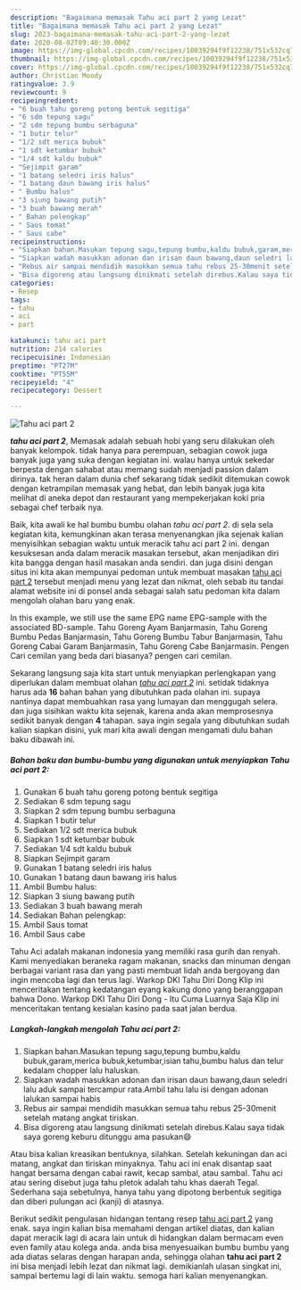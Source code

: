 ```yaml
---
description: "Bagaimana memasak Tahu aci part 2 yang Lezat"
title: "Bagaimana memasak Tahu aci part 2 yang Lezat"
slug: 2023-bagaimana-memasak-tahu-aci-part-2-yang-lezat
date: 2020-08-02T09:40:30.000Z
image: https://img-global.cpcdn.com/recipes/10039294f9f12238/751x532cq70/tahu-aci-part-2-foto-resep-utama.jpg
thumbnail: https://img-global.cpcdn.com/recipes/10039294f9f12238/751x532cq70/tahu-aci-part-2-foto-resep-utama.jpg
cover: https://img-global.cpcdn.com/recipes/10039294f9f12238/751x532cq70/tahu-aci-part-2-foto-resep-utama.jpg
author: Christian Moody
ratingvalue: 3.9
reviewcount: 9
recipeingredient:
- "6 buah tahu goreng potong bentuk segitiga"
- "6 sdm tepung sagu"
- "2 sdm tepung bumbu serbaguna"
- "1 butir telur"
- "1/2 sdt merica bubuk"
- "1 sdt ketumbar bubuk"
- "1/4 sdt kaldu bubuk"
- "Sejimpit garam"
- "1 batang seledri iris halus"
- "1 batang daun bawang iris halus"
- " Bumbu halus"
- "3 siung bawang putih"
- "3 buah bawang merah"
- " Bahan pelengkap"
- " Saus tomat"
- " Saus cabe"
recipeinstructions:
- "Siapkan bahan.Masukan tepung sagu,tepung bumbu,kaldu bubuk,garam,merica bubuk,ketumbar,isian tahu,bumbu halus dan telur kedalam chopper lalu haluskan."
- "Siapkan wadah masukkan adonan dan irisan daun bawang,daun seledri lalu aduk sampai tercampur rata.Ambil tahu lalu isi dengan adonan lalukan sampai habis"
- "Rebus air sampai mendidih masukkan semua tahu rebus 25-30menit setelah matang angkat tiriskan."
- "Bisa digoreng atau langsung dinikmati setelah direbus.Kalau saya tidak saya goreng keburu ditunggu ama pasukan😄"
categories:
- Resep
tags:
- tahu
- aci
- part

katakunci: tahu aci part 
nutrition: 214 calories
recipecuisine: Indonesian
preptime: "PT27M"
cooktime: "PT55M"
recipeyield: "4"
recipecategory: Dessert

---
```



![Tahu aci part 2](https://img-global.cpcdn.com/recipes/10039294f9f12238/751x532cq70/tahu-aci-part-2-foto-resep-utama.jpg)

<b><i>tahu aci part 2</i></b>, Memasak adalah sebuah hobi yang seru dilakukan oleh banyak kelompok. tidak hanya para perempuan, sebagian cowok juga banyak juga yang suka dengan kegiatan ini. walau hanya untuk sekedar berpesta dengan sahabat atau memang sudah menjadi passion dalam dirinya. tak heran dalam dunia chef sekarang tidak sedikit ditemukan cowok dengan ketrampilan memasak yang hebat, dan lebih banyak juga kita melihat di aneka depot dan restaurant yang mempekerjakan koki pria sebagai chef terbaik nya.

Baik, kita awali ke hal bumbu bumbu olahan <i>tahu aci part 2</i>. di sela sela kegiatan kita, kemungkinan akan terasa menyenangkan jika sejenak kalian menyisihkan sebagian waktu untuk meracik tahu aci part 2 ini. dengan kesuksesan anda dalam meracik masakan tersebut, akan menjadikan diri kita bangga dengan hasil masakan anda sendiri. dan juga disini dengan situs ini kita akan mempunyai pedoman untuk membuat masakan <u>tahu aci part 2</u> tersebut menjadi menu yang lezat dan nikmat, oleh sebab itu tandai alamat website ini di ponsel anda sebagai salah satu pedoman kita dalam mengolah olahan baru yang enak.

In this example, we still use the same EPG name EPG-sample with the associated BD-sample. Tahu Goreng Ayam Banjarmasin, Tahu Goreng Bumbu Pedas Banjarmasin, Tahu Goreng Bumbu Tabur Banjarmasin, Tahu Goreng Cabai Garam Banjarmasin, Tahu Goreng Cabe Banjarmasin. Pengen Cari cemilan yang beda dari biasanya? pengen cari cemilan.


Sekarang langsung saja kita start untuk menyiapkan perlengkapan yang diperlukan dalam membuat olahan <u><i>tahu aci part 2</i></u> ini. setidak tidaknya harus ada <b>16</b> bahan bahan yang dibutuhkan pada olahan ini. supaya nantinya dapat membuahkan rasa yang lumayan dan menggugah selera. dan juga sisihkan waktu kita sejenak, karena anda akan memprosesnya sedikit banyak dengan <b>4</b> tahapan. saya ingin segala yang dibutuhkan sudah kalian siapkan disini, yuk mari kita awali dengan mengamati dulu bahan baku dibawah ini.

<!--inarticleads1-->

##### Bahan baku dan bumbu-bumbu yang digunakan untuk menyiapkan Tahu aci part 2:

1. Gunakan 6 buah tahu goreng potong bentuk segitiga
1. Sediakan 6 sdm tepung sagu
1. Siapkan 2 sdm tepung bumbu serbaguna
1. Siapkan 1 butir telur
1. Sediakan 1/2 sdt merica bubuk
1. Siapkan 1 sdt ketumbar bubuk
1. Sediakan 1/4 sdt kaldu bubuk
1. Siapkan Sejimpit garam
1. Gunakan 1 batang seledri iris halus
1. Gunakan 1 batang daun bawang iris halus
1. Ambil  Bumbu halus:
1. Siapkan 3 siung bawang putih
1. Sediakan 3 buah bawang merah
1. Sediakan  Bahan pelengkap:
1. Ambil  Saus tomat
1. Ambil  Saus cabe


Tahu Aci adalah makanan indonesia yang memiliki rasa gurih dan renyah. Kami menyediakan beraneka ragam makanan, snacks dan minuman dengan berbagai variant rasa dan yang pasti membuat lidah anda bergoyang dan ingin mencoba lagi dan terus lagi. Warkop DKI Tahu Diri Dong Klip ini menceritakan tentang kedatangan eyang kakung dono yang beranggapan bahwa Dono. Warkop DKI Tahu Diri Dong - Itu Cuma Luarnya Saja Klip ini menceritakan tentang kesialan kasino pada saat jalan berdua. 

<!--inarticleads2-->

##### Langkah-langkah mengolah Tahu aci part 2:

1. Siapkan bahan.Masukan tepung sagu,tepung bumbu,kaldu bubuk,garam,merica bubuk,ketumbar,isian tahu,bumbu halus dan telur kedalam chopper lalu haluskan.
1. Siapkan wadah masukkan adonan dan irisan daun bawang,daun seledri lalu aduk sampai tercampur rata.Ambil tahu lalu isi dengan adonan lalukan sampai habis
1. Rebus air sampai mendidih masukkan semua tahu rebus 25-30menit setelah matang angkat tiriskan.
1. Bisa digoreng atau langsung dinikmati setelah direbus.Kalau saya tidak saya goreng keburu ditunggu ama pasukan😄


Atau bisa kalian kreasikan bentuknya, silahkan. Setelah kekuningan dan aci matang, angkat dan tiriskan minyaknya. Tahu aci ini enak disantap saat hangat bersama dengan cabai rawit, kecap sambal, atau sambal. Tahu aci atau sering disebut juga tahu pletok adalah tahu khas daerah Tegal. Sederhana saja sebetulnya, hanya tahu yang dipotong berbentuk segitiga dan diberi pulungan aci (kanji) di atasnya. 

Berikut sedikit pengulasan hidangan tentang resep <u>tahu aci part 2</u> yang enak. saya ingin kalian bisa memahami dengan artikel diatas, dan kalian dapat meracik lagi di acara lain untuk di hidangkan dalam bermacam even even family atau kolega anda. anda bisa menyesuaikan bumbu bumbu yang ada diatas selaras dengan harapan anda, sehingga olahan <b>tahu aci part 2</b> ini bisa menjadi lebih lezat dan nikmat lagi. demikianlah ulasan singkat ini, sampai bertemu lagi di lain waktu. semoga hari kalian menyenangkan.
